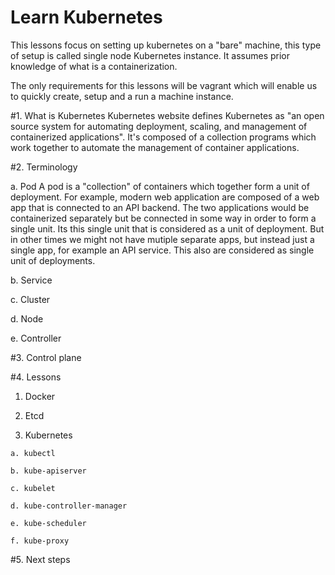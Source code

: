 Learn Kubernetes
===================================

This lessons focus on setting up kubernetes on a "bare" machine, this type of setup is called single node Kubernetes instance.
It assumes prior knowledge of what is a containerization.

The only requirements for this lessons will be vagrant which will enable us to quickly create, setup and a run a machine instance.

#1. What is Kubernetes
    Kubernetes website defines Kubernetes as "an open source system for automating deployment, scaling, and management of containerized applications".
    It's composed of a collection programs which work together to automate the management of container applications.

#2. Terminology

  a. Pod
    A pod is a "collection" of containers which together form a unit of deployment.
    For example, modern web application are composed of a web app that is connected to an API backend. The two applications would be containerized separately but be connected in some way in order to form a single unit. Its this single unit that is considered as a unit of deployment.
    But in other times we might not have mutiple separate apps, but instead just a single app, for example an API service. This also are considered as single unit of deployments.

  b. Service

  c. Cluster

  d. Node

  e. Controller


#3. Control plane


#4. Lessons

  1. Docker

  2. Etcd

  3. Kubernetes

    a. kubectl

    b. kube-apiserver

    c. kubelet

    d. kube-controller-manager

    e. kube-scheduler

    f. kube-proxy

#5. Next steps
